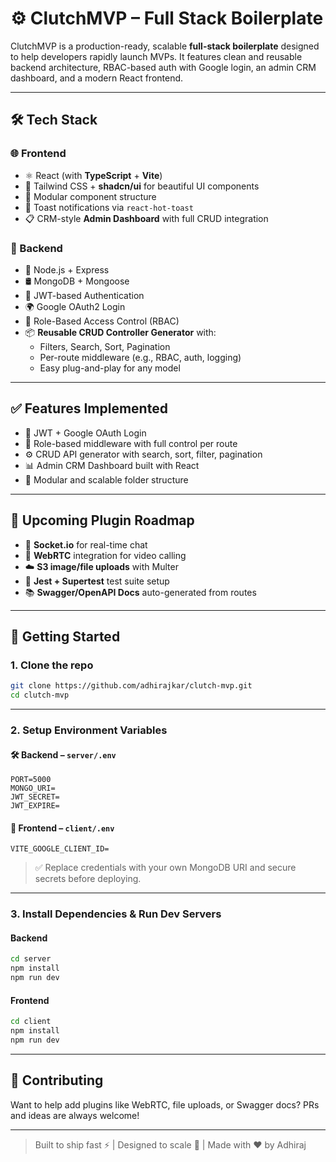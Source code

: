 # ⚙️ ClutchMVP – Full Stack Boilerplate

ClutchMVP is a production-ready, scalable **full-stack boilerplate** designed to help developers rapidly launch MVPs. It features clean and reusable backend architecture, RBAC-based auth with Google login, an admin CRM dashboard, and a modern React frontend.

---

## 🛠 Tech Stack

### 🌐 Frontend
- ⚛️ React (with **TypeScript** + **Vite**)
- 🎨 Tailwind CSS + **shadcn/ui** for beautiful UI components
- 🧠 Modular component structure
- 🔔 Toast notifications via `react-hot-toast`
- 📋 CRM-style **Admin Dashboard** with full CRUD integration

### 🧰 Backend
- 🔧 Node.js + Express
- 🛢 MongoDB + Mongoose
- 🔐 JWT-based Authentication
- 🌍 Google OAuth2 Login
- 🧱 Role-Based Access Control (RBAC)
- 📦 **Reusable CRUD Controller Generator** with:
  - Filters, Search, Sort, Pagination
  - Per-route middleware (e.g., RBAC, auth, logging)
  - Easy plug-and-play for any model

---

## ✅ Features Implemented

- 🔑 JWT + Google OAuth Login
- 👮 Role-based middleware with full control per route
- ⚙️ CRUD API generator with search, sort, filter, pagination
- 📊 Admin CRM Dashboard built with React
- 🧱 Modular and scalable folder structure

---

## 🧩 Upcoming Plugin Roadmap

- 💬 **Socket.io** for real-time chat
- 🎥 **WebRTC** integration for video calling
- ☁️ **S3 image/file uploads** with Multer
- 🧪 **Jest + Supertest** test suite setup
- 📚 **Swagger/OpenAPI Docs** auto-generated from routes

---

## 🚀 Getting Started

### 1. Clone the repo

```bash
git clone https://github.com/adhirajkar/clutch-mvp.git
cd clutch-mvp
```

---

### 2. Setup Environment Variables

#### 🛠 Backend – `server/.env`

```env
PORT=5000
MONGO_URI=
JWT_SECRET=
JWT_EXPIRE=
```

#### 🎨 Frontend – `client/.env`

```env
VITE_GOOGLE_CLIENT_ID=
```

> ✅ Replace credentials with your own MongoDB URI and secure secrets before deploying.

---

### 3. Install Dependencies & Run Dev Servers

#### Backend

```bash
cd server
npm install
npm run dev
```

#### Frontend

```bash
cd client
npm install
npm run dev
```


---

## 🤝 Contributing

Want to help add plugins like WebRTC, file uploads, or Swagger docs? PRs and ideas are always welcome!

---


> Built to ship fast ⚡ | Designed to scale 🚀 | Made with ❤️ by Adhiraj
